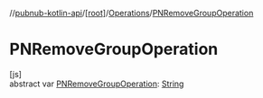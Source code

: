 //[pubnub-kotlin-api](../../../index.md)/[[root]](../index.md)/[Operations](index.md)/[PNRemoveGroupOperation](-p-n-remove-group-operation.md)

# PNRemoveGroupOperation

[js]\
abstract var [PNRemoveGroupOperation](-p-n-remove-group-operation.md): [String](https://kotlinlang.org/api/core/kotlin-stdlib/kotlin/-string/index.html)
